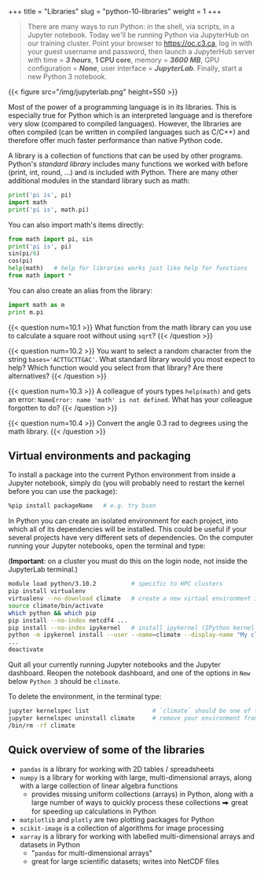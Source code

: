 +++
title = "Libraries"
slug = "python-10-libraries"
weight = 1
+++

<!-- <u>For Day 2</u>, we will switch to running inside Jupyter Notebook -- please see option 2 in -->
<!-- [the Setup section](../python-01-setup#starting-python). -->

> There are many ways to run Python: in the shell, via scripts, in a Jupyter notebook. Today we'll be running
> Python via JupyterHub on our training cluster. Point your browser to https://oc.c3.ca, log in with
> your guest username and password, then launch a JupyterHub server with time = ***3 hours***, **1 CPU core**,
> memory = ***3600 MB***, GPU configuration = ***None***, user interface = ***JupyterLab***. Finally, start a
> new Python 3 notebook.

{{< figure src="/img/jupyterlab.png" height=550 >}}

Most of the power of a programming language is in its libraries. This is especially true for Python which is an
interpreted language and is therefore very slow (compared to compiled languages). However, the libraries are often
compiled (can be written in compiled languages such as C/C++) and therefore offer much faster performance than native
Python code.

A library is a collection of functions that can be used by other programs. Python's *standard library* includes many
functions we worked with before (print, int, round, ...) and is included with Python. There are many other additional
modules in the standard library such as math:

```py
print('pi is', pi)
import math
print('pi is', math.pi)
```

You can also import math's items directly:

```py
from math import pi, sin
print('pi is', pi)
sin(pi/6)
cos(pi)
help(math)   # help for libraries works just like help for functions
from math import *
```

You can also create an alias from the library:

```py
import math as m
print m.pi
```

{{< question num=10.1 >}}
What function from the math library can you use to calculate a square root without using `sqrt`?
{{< /question >}}

{{< question num=10.2 >}}
You want to select a random character from the string `bases='ACTTGCTTGAC'`. What standard library would you
most expect to help? Which function would you select from that library? Are there alternatives?
{{< /question >}}

{{< question num=10.3 >}}
A colleague of yours types `help(math)` and gets an error: `NameError: name 'math' is not defined`. What has
your colleague forgotten to do?
{{< /question >}}

{{< question num=10.4 >}}
Convert the angle 0.3 rad to degrees using the math library.
{{< /question >}}

## Virtual environments and packaging

<!-- Something that comes up often when trying to get people to use python is virtual environments and packaging - it would -->
<!-- be nice if there could be a discussion on this as well. -->

To install a package into the current Python environment from inside a Jupyter notebook, simply do (you will
probably need to restart the kernel before you can use the package):

```sh
%pip install packageName   # e.g. try bson
```

In Python you can create an isolated environment for each project, into which all of its dependencies will be
installed. This could be useful if your several projects have very different sets of dependencies. On the computer
running your Jupyter notebooks, open the terminal and type:

(**Important**: on a cluster you must do this on the login node, not inside the JupyterLab terminal.)

```sh
module load python/3.10.2          # specific to HPC clusters
pip install virtualenv
virtualenv --no-download climate   # create a new virtual environment in your current directory
source climate/bin/activate
which python && which pip
pip install --no-index netcdf4 ...
pip install --no-index ipykernel   # install ipykernel (IPython kernel for Jupyter) into this environment
python -m ipykernel install --user --name=climate --display-name "My climate project"   # add your environment to Jupyter
...
deactivate
```

Quit all your currently running Jupyter notebooks and the Jupyter dashboard. Reopen the notebook dashboard,
and one of the options in `New` below `Python 3` should be `climate`.

<!-- If running on syzygy.ca, logout from your -->
<!-- session and then log back in. -->

To delete the environment, in the terminal type:

```sh
jupyter kernelspec list                  # `climate` should be one of them
jupyter kernelspec uninstall climate     # remove your environment from Jupyter
/bin/rm -rf climate
```

##  Quick overview of some of the libraries

- `pandas` is a library for working with 2D tables / spreadsheets
- `numpy` is a library for working with large, multi-dimensional arrays, along with a large collection of
  linear algebra functions
  - provides missing uniform collections (arrays) in Python, along with a large number of ways to quickly
    process these collections ⮕ great for speeding up calculations in Python
- `matplotlib` and `plotly` are two plotting packages for Python
- `scikit-image` is a collection of algorithms for image processing
- `xarray` is a library for working with labelled multi-dimensional arrays and datasets in Python
  - "`pandas` for multi-dimensional arrays"
  - great for large scientific datasets; writes into NetCDF files

